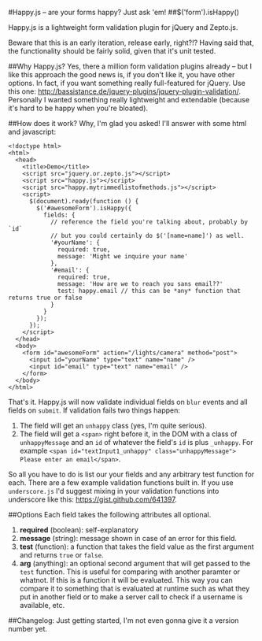 #Happy.js – are your forms happy? Just ask 'em!
##$('form').isHappy()

Happy.js is a lightweight form validation plugin for jQuery and Zepto.js. 

Beware that this is an early iteration, release early, right?!? Having said that, the functionality should be fairly solid, given that it's unit tested.

##Why Happy.js?
Yes, there a million form validation plugins already – but I like this approach the good news is, if you don't like it, you have other options. In fact, if you want something really full-featured for jQuery. Use this one: http://bassistance.de/jquery-plugins/jquery-plugin-validation/. Personally I wanted something really lightweight and extendable (because it's hard to be happy when you're bloated).

##How does it work?
Why, I'm glad you asked! I'll answer with some html and javascript:

    <!doctype html>
    <html>
      <head>
        <title>Demo</title>
        <script src="jquery.or.zepto.js"></script>
        <script src="happy.js"></script>
        <script src="happy.mytrimmedlistofmethods.js"></script>
        <script>
          $(document).ready(function () {
            $('#awesomeForm').isHappy({
              fields: {
                // reference the field you're talking about, probably by `id`
                // but you could certainly do $('[name=name]') as well.
                '#yourName': {
                  required: true,
                  message: 'Might we inquire your name'
                },
                '#email': {
                  required: true,
                  message: 'How are we to reach you sans email??'
                  test: happy.email // this can be *any* function that returns true or false
                }
              }
            });
          }); 
        </script>
      </head>
      <body>
        <form id="awesomeForm" action="/lights/camera" method="post">
          <input id="yourName" type="text" name="name" />
          <input id="email" type="text" name="email" />
        </form>
      </body>
    </html>

That's it. Happy.js will now validate individual fields on `blur` events and all fields on `submit`. If validation fails two things happen:

1. The field will get an `unhappy` class (yes, I'm quite serious).
2. The field will get a `<span>` right before it, in the DOM with a class of `unhappyMessage` and an `id` of whatever the field's `id` is plus `_unhappy`. For example `<span id=​"textInput1_unhappy" class=​"unhappyMessage">​Please enter an email​</span>`.

So all you have to do is list our your fields and any arbitrary test function for each. There are a few example validation functions built in. If you use `underscore.js` I'd suggest mixing in your validation functions into underscore like this: https://gist.github.com/641397.

##Options
Each field takes the following attributes all optional.
1. **required** (boolean): self-explanatory
2. **message** (string): message shown in case of an error for this field.
3. **test** (function): a function that takes the field value as the first argument and returns `true` or `false`.
4. **arg** (anything): an optional second argument that will get passed to the `test` function. This is useful for comparing with another paramter or whatnot. If this is a function it will be evaluated. This way you can compare it to something that is evaluated at runtime such as what they put in another field or to make a server call to check if a username is available, etc.

##Changelog:
Just getting started, I'm not even gonna give it a version number yet.